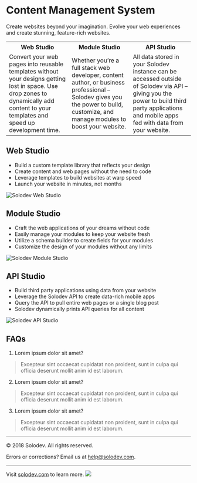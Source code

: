 ﻿# Content Management System
Create websites beyond your imagination.
Evolve your web experiences and create stunning, feature-rich websites.


<table border="0">
	<tr>
		<th width="299">Web Studio</td>
		<th width="299">Module Studio</td>
		<th width="299">API Studio</td>
	</tr>
	<tr>
	<td>Convert your web pages into reusable templates without your designs getting lost in space. Use drop zones to dynamically add content to your templates and speed up development time.</td>	
	<td>Whether you’re a full stack web developer, content author, or business professional – Solodev gives you the power to build, customize, and manage modules to boost your website.
	</td>	
	<td>All data stored in your Solodev instance can be accessed outside of Solodev via API – giving you the power to build third party applications and mobile apps fed with data from your website. 
    </td>	
	</tr>
</table>

## Web Studio
* Build a custom template library that reflects your design
* Create content and web pages without the need to code
* Leverage templates to build websites at warp speed
* Launch your website in minutes, not months

![Solodev Web Studio](https://www.solodev.com/_/images/pageBuilderMagellan.jpg)



## Module Studio
* Craft the web applications of your dreams without code
* Easily manage your modules to keep your website fresh
* Utilize a schema  builder to create fields for your modules
* Customize the design of your modules without any limits
 
 ![Solodev Module Studio](https://www.solodev.com/_/images/multiSite.jpg)

## API Studio
* Build third party applications using data from your website
* Leverage the Solodev API to create data-rich mobile apps
* Query the API to pull entire web pages or a single blog post
* Solodev dynamically prints API queries for all content

![Solodev API Studio](https://www.solodev.com/_/images/API_Studio.png)

## FAQs
1. Lorem ipsum dolor sit amet?
> Excepteur sint occaecat cupidatat non proident, sunt in culpa qui officia deserunt mollit anim id est laborum.

2. Lorem ipsum dolor sit amet?
> Excepteur sint occaecat cupidatat non proident, sunt in culpa qui officia deserunt mollit anim id est laborum.

3. Lorem ipsum dolor sit amet?
> Excepteur sint occaecat cupidatat non proident, sunt in culpa qui officia deserunt mollit anim id est laborum.

---
© 2018 Solodev. All rights reserved. 

Errors or corrections? Email us at help@solodev.com.

---
Visit [solodev.com](https://www.solodev.com/) to learn more. <img src="https://www.google-analytics.com/collect?v=1&tid=UA-3849724-1&cid=1&t=event&ec=github_aws&ea=pro&cs=github&cm=github&cn=github_cms" />
